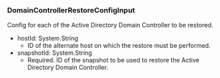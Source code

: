 ### DomainControllerRestoreConfigInput
Config for each of the Active Directory Domain Controller to be restored.

- hostId: System.String
  - ID of the alternate host on which the restore must be performed.
- snapshotId: System.String
  - Required. ID of the snapshot to be used to restore the Active Directory Domain Controller.
